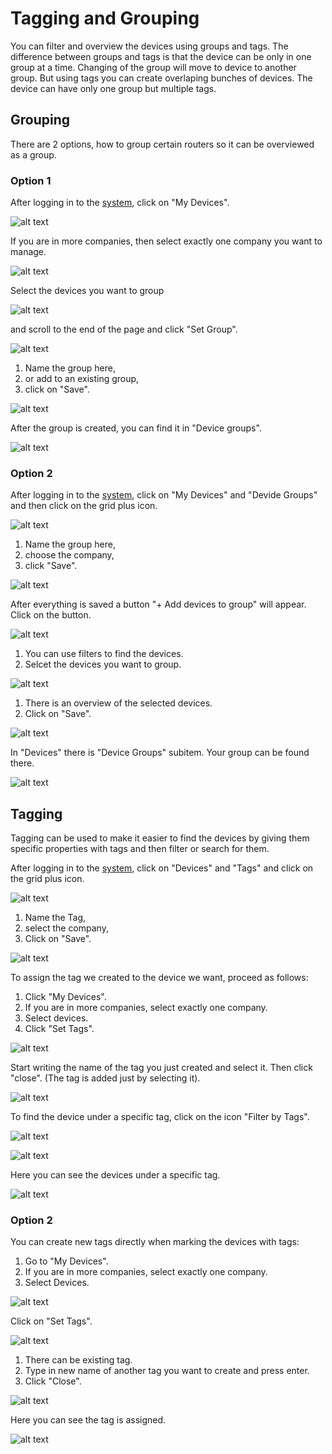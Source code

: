 # Tagging and Grouping

You can filter and overview the devices using groups and tags. The difference between groups and tags is that the device can be only in one group at a time. Changing of the group will move to device to another group. But using tags you can create overlaping bunches of devices. The device can have only one group but multiple tags.

## Grouping
There are 2 options, how to group certain routers so it can be overviewed as a group.

### Option 1

After logging in to the [system](https://wadmp.com), click on "My Devices".

![alt text](../images/explanations-discussions/Grouping-and-tagging/111.png)

If you are in more companies, then select exactly one company you want to manage.


![alt text](../images/explanations-discussions/Grouping-and-tagging/2.png)

Select the devices you want to group

![alt text](../images/explanations-discussions/Grouping-and-tagging/3.png)

and scroll to the end of the page and click "Set Group".

![alt text](../images/explanations-discussions/Grouping-and-tagging/4.png)

1. Name the group here,
2. or add to an existing group,
3. click on "Save".


![alt text](../images/explanations-discussions/Grouping-and-tagging/55.png)

After the group is created, you can find it in "Device groups".

![alt text](../images/explanations-discussions/Grouping-and-tagging/66.png)

### Option 2

After logging in to the [system](https://wadmp.com), click on "My Devices" and "Devide Groups" and then click on the grid plus icon.

![alt text](../images/explanations-discussions/Grouping-and-tagging/A1.png)


1. Name the group here,
2. choose the company,
3. click "Save".

![alt text](../images/explanations-discussions/Grouping-and-tagging/A2.png)

After everything is saved a button "+ Add devices to group" will appear. Click on the button.

![alt text](../images/explanations-discussions/Grouping-and-tagging/A3.png)

1. You can use filters to find the devices.
2. Selcet the devices you want to group.

![alt text](../images/explanations-discussions/Grouping-and-tagging/A4.png)

1. There is an overview of the selected devices.
3. Click on "Save".

![alt text](../images/explanations-discussions/Grouping-and-tagging/A5.png)

In "Devices" there is "Device Groups" subitem. Your group can be found there.

![alt text](../images/explanations-discussions/Grouping-and-tagging/A6.png)


## Tagging

Tagging can be used to make it easier to find the devices by giving them specific properties with tags and then filter or search for them.

After logging in to the [system](https://wadmp.com), click on "Devices" and "Tags" and click on the grid plus icon.

![alt text](../images/explanations-discussions/Grouping-and-tagging/TG1.png)

1. Name the Tag,
2. select the company,
3. Click on "Save".

![alt text](../images/explanations-discussions/Grouping-and-tagging/TG2.png)

To assign the tag we created to the device we want, proceed as follows:

1. Click "My Devices".
2. If you are in more companies, select exactly one company.
3. Select devices.
4. Click "Set Tags".

![alt text](../images/explanations-discussions/Grouping-and-tagging/TG4.png)

Start writing the name of the tag you just created and select it. Then click "close". (The tag is added just by selecting it).

![alt text](../images/explanations-discussions/Grouping-and-tagging/TG5.png)

To find the device under a specific tag, click on the icon "Filter by Tags".

![alt text](../images/explanations-discussions/Grouping-and-tagging/TG6.png)

![alt text](../images/explanations-discussions/Grouping-and-tagging/TG7.png)
 
 Here you can see the devices under a specific tag.

![alt text](../images/explanations-discussions/Grouping-and-tagging/TG8.png)


### Option 2

You can create new tags directly when marking the devices with tags:

1. Go to "My Devices".
2. If you are in more companies, select exactly one company.
3. Select Devices.

![alt text](../images/explanations-discussions/Grouping-and-tagging/C1.png)

Click on "Set Tags".

![alt text](../images/explanations-discussions/Grouping-and-tagging/C2.png)

1. There can be existing tag.
2. Type in new name of another tag you want to create and press enter.
3. Click "Close".

![alt text](../images/explanations-discussions/Grouping-and-tagging/C3.png)

Here you can see the tag is assigned.

![alt text](../images/explanations-discussions/Grouping-and-tagging/C4.png)



